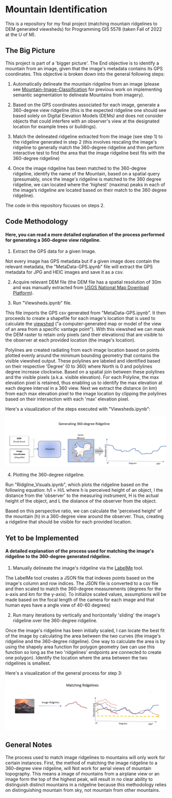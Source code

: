 # Mountain Identification
This is a repository for my final project (matching mountain ridgelines to DEM generated viewsheds) for Programming GIS 5578 (taken Fall of 2022 at the U of M).

## The Big Picture
This project is part of a 'bigger picture'. The End objective is to identify a mountain from an image, given that the image's metadata contains its GPS coordinates. This objective is broken down into the general following steps:

1. Automatically delineate the mountain ridgeline from an image (please see [Mountain-Image-Classification](https://github.com/mmarsole/Mountain-Image-Classification) for previous work on implementing semantic segmentation to delineate Mountains from imagery).  

2. Based on the GPS coordinates associated for each image, generate a 360-degree view ridgeline (this is the expected ridgeline one should see based solely on Digital Elevation Models (DEMs) and does not consider objects that could interfere with an observer's view at the designated location for example trees or buildings).

3. Match the delineated ridgeline extracted from the image (see step 1) to the ridgeline generated in step 2 (this involves rescaling the image's ridgeline to generally match the 360-degree ridgeline and then perform interactive test to find the area that the image ridgeline best fits with the 360-degree ridgeline)

4. Once the image ridgeline has been matched to the 360-degree ridgeline, identify the name of the Mountain, based on a spatial query (presumably, once the image's ridgeline is matched to the 360 degree ridgeline, we can located where the 'highest' (maxima) peaks in each of the image’s ridgeline are located based on their match to the 360 degree ridgeline). 

The code in this repository focuses on steps 2.

## Code Methodology 
#### Here, you can read a more detailed explanation of the process performed for generating a 360-degree view ridgeline. 

1. Extract the GPS data for a given Image. 

Not every image has GPS metadata but if a given image does contain the relevant metadata, the "MetaData-GPS.ipynb" file will extract the GPS metadata for JPG and HEIC images and save it as a csv. 

2. Acquire relevant DEM file (the DEM file has a spatial resolution of 30m and was manually extracted from [USGS National Map Download Platform](https://apps.nationalmap.gov/downloader/#/elevation)).

3. Run "Viewsheds.ipynb" file. 

This file imports the GPS csv generated from "MetaData-GPS.ipynb". It then proceeds to create a shapefile for each image's location that is used to calculate the [viewshed](https://pro.arcgis.com/en/pro-app/latest/tool-reference/spatial-analyst/viewshed.htm) ("a computer-generated map or model of the view of an area from a specific vantage point"). With this viewshed we can mask the DEM raster to retain only pixels (and their elevations) that are visible to the observer at each provided location (the image's location). 

Polylines are created radiating from each image location based on points plotted evenly around the minimum bounding geometry that contains the visible viewshed output. These polylines are labeled and identified based on their respective 'Degree' (0 to 360) where North is 0 and polylines degree increase clockwise. Based on a spatial join between these polylines and the visible pixels (a.k.a. visible elevation). For each Polyline, the max elevation pixel is retained, thus enabling us to identify the max elevation at each degree interval in a 360 view. Next we extract the distance (in km) from each max elevation pixel to the image location by clipping the polylines based on their intersection with each 'max' elevation pixel. 

Here's a visualization of the steps executed with "Viewsheds.ipynb":

![generating Ridgeline](/readme_sup_docs/Generating_Ridgeline.JPG)

4. Plotting the 360-degree ridgeline. 

Run "Ridgline_Visuals.ipynb", which plots the ridgeline based on the following equation: h/l = H/L where h is perceived height of an object, l the distance from the 'observer' to the measuring instrument, H is the actual height of the object, and L the distance of the observer from the object. 

Based on this perspective ratio, we can calculate the 'perceived height' of the mountain (h) in a 360-degree view around the observer. Thus, creating a ridgeline that should be visible for each provided location.  
 
## Yet to be Implemented
#### A detailed explanation of the process used for matching the image's ridgeline to the 360-degree generated ridgeline. 

1. Manually delineate the image's ridgeline via the [LabelMe](https://github.com/CSAILVision/LabelMeAnnotationTool) tool. 

The LabelMe tool creates a JSON file that indexes points based on the image's column and row indices. The JSON file is converted to a csv file and then scaled to match the 360-degree measurements (degrees for the x-axis and km for the y-axis). To initialize scaled values, assumptions will be made based on the focal length of the camera for each image and that human eyes have a angle view of 40-60 degrees)

2. Run many iterations by vertically and horizontally 'sliding' the image's ridgeline over the 360-degree ridgeline. 

Once the image's ridgeline has been initially scaled, I can locate the best fit of the image by calculating the area between the two curves (the image's ridgeline and the 360-degree ridgeline). One way to calculate the area is by using the shapely area function for polygon geometry (we can use this function so long as the two 'ridgelines' endpoints are connected to create one polygon). Identify the location where the area between the two ridgelines is smallest.
 
 Here's a visualization of the general process for step 3: 
 
 ![generating Ridgeline](/readme_sup_docs/matching_ridges.JPG)
 
 ## General Notes
 
 The process used to match image ridgelines to mountains will only work for certain instances. First, the method of matching the image ridgeline to a 360-degree view ridgeline, will Not work for aerial views of mountain topography. This means a image of mountains from a airplane view or an image form the top of the highest peak, will result in no clear ability to distinguish distinct mountains in a ridgeline because this methodology relies on distinguishing mountain from sky, not mountain from other mountains.
 
